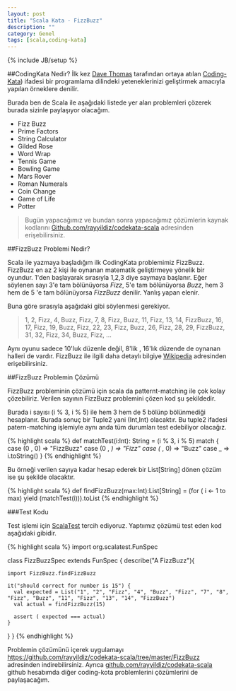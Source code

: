 ```yaml
---
layout: post
title: "Scala Kata - FizzBuzz"
description: ""
category: Genel
tags: [scala,coding-kata]
---
```

{% include JB/setup %}
	
##CodingKata Nedir?
İlk kez [Dave Thomas](http://en.wikipedia.org/wiki/Dave_Thomas_(programmer)) tarafından ortaya atılan [Coding-Kata](http://en.wikipedia.org/wiki/Kata_programming)) ifadesi bir programlama dilindeki yeteneklerinizi geliştirmek amacıyla yapılan örneklere denilir. 

Burada ben de Scala ile aşağıdaki listede yer alan problemleri çözerek burada sizinle paylaşıyor olacağım.

* Fizz Buzz
* Prime Factors
* String Calculator
* Gilded Rose
* Word Wrap
* Tennis Game
* Bowling Game
* Mars Rover
* Roman Numerals
* Coin Change
* Game of Life
* Potter

>Bugün yapacağımız ve bundan sonra yapacağımız çözümlerin kaynak kodlarını [Github.com/rayyildiz/codekata-scala](https://github.com/rayyildiz/codekata-scala) adresinden erişebilirsiniz.


##FizzBuzz Problemi Nedir?

Scala ile yazmaya başladığım ilk CodingKata problemimiz FizzBuzz. FizzBuzz en az 2 kişi ile oynanan matematik geliştirmeye yönelik bir oyundur. 1'den başlayarak sırasıyla 1,2,3 diye saymaya başlanır. Eğer söylenen sayı 3'e tam bölünüyorsa *Fizz*, 5'e tam bölünüyorsa *Buzz*, hem 3 hem de 5 'e tam bölünüyorsa *FizzBuzz* denilir. Yanlış yapan elenir.

Buna göre sırasıyla aşağıdaki gibi söylenmesi gerekiyor.

>1, 2, Fizz, 4, Buzz, Fizz, 7, 8, Fizz, Buzz, 11, Fizz, 13, 14, FizzBuzz, 16, 17, Fizz, 19, Buzz, Fizz, 22, 23, Fizz, Buzz, 26, Fizz, 28, 29, FizzBuzz, 31, 32, Fizz, 34, Buzz, Fizz, ...


Aynı oyunu sadece 10'luk düzenle değil, 8'lik , 16'lık düzende de oynanan halleri de vardır. FizzBuzz ile ilgili daha detaylı bilgiye [Wikipedia](http://en.wikipedia.org/wiki/Fizz_buzz) adresinden erişebilirsiniz. 

##FizzBuzz Problemin Çözümü

FizzBuzz probleminin çözümü için scala da patternt-matching ile çok kolay çözebiliriz. Verilen sayının FizzBuzz problemini çözen kod şu şekildedir.

Burada i sayısı (i % 3, i % 5) ile hem 3 hem de 5 bölünp bölünmediği hesaplanır. Burada sonuç bir Tuple2 yani (Int,Int) olacaktır. Bu tuple2 ifadesi patern-matching işlemiyle aynı anda tüm durumları test edebiliyor olacağız.

{% highlight scala %}
def matchTest(i:Int): String = (i % 3, i % 5) match {
    case (0 , 0) => "FizzBuzz"
    case (0 , _) => "Fizz"
    case (_ , 0) => "Buzz"
    case  _      => i.toString()
  }
{% endhighlight %}

Bu örneği verilen sayıya kadar hesap ederek bir List[String] dönen çözüm ise şu şekilde olacaktır. 

{% highlight scala %}
def findFizzBuzz(max:Int):List[String] = 
	(for ( i <- 1 to max) yield (matchTest(i))).toList
{% endhighlight %}

###Test Kodu

Test işlemi için [ScalaTest](http://www.scalatest.org/) tercih ediyoruz. Yaptıımız çözümü test eden kod aşağıdaki gibidir.

{% highlight scala %}
import org.scalatest.FunSpec

class FizzBuzzSpec extends FunSpec {
  describe("A FizzBuzz"){

    import FizzBuzz.findFizzBuzz

    it("should correct for number is 15") {
      val expected = List("1", "2", "Fizz", "4", "Buzz", "Fizz", "7", "8", "Fizz", "Buzz", "11", "Fizz", "13", "14", "FizzBuzz")
      val actual = findFizzBuzz(15)

      assert ( expected === actual)
    }
  }
}
{% endhighlight %}

Problemin çözümünü içerek uygulamayı  https://github.com/rayyildiz/codekata-scala/tree/master/FizzBuzz adresinden indirebilirsiniz. Ayrıca [github.com/rayyildiz/codekata-scala](https://github.com/rayyildiz/codekata-scala) github hesabımda diğer coding-kota problemlerini çözümlerini de paylaşacağım.